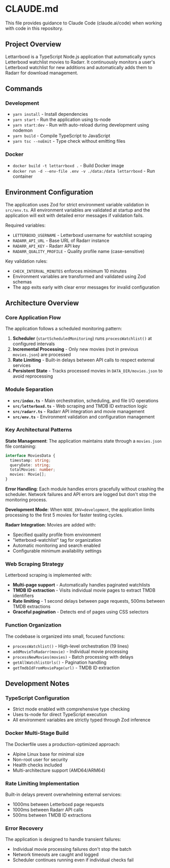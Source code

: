 # CLAUDE.md

This file provides guidance to Claude Code (claude.ai/code) when working with code in this repository.

## Project Overview

Lettarrboxd is a TypeScript Node.js application that automatically syncs Letterboxd watchlist movies to Radarr. It continuously monitors a user's Letterboxd watchlist for new additions and automatically adds them to Radarr for download management.

## Commands

### Development
- `yarn install` - Install dependencies
- `yarn start` - Run the application using ts-node
- `yarn start:dev` - Run with auto-reload during development using nodemon
- `yarn build` - Compile TypeScript to JavaScript
- `yarn tsc --noEmit` - Type check without emitting files

### Docker
- `docker build -t lettarrboxd .` - Build Docker image
- `docker run -d --env-file .env -v ./data:/data lettarrboxd` - Run container

## Environment Configuration

The application uses Zod for strict environment variable validation in `src/env.ts`. All environment variables are validated at startup and the application will exit with detailed error messages if validation fails.

Required variables:
- `LETTERBOXD_USERNAME` - Letterboxd username for watchlist scraping
- `RADARR_API_URL` - Base URL of Radarr instance  
- `RADARR_API_KEY` - Radarr API key
- `RADARR_QUALITY_PROFILE` - Quality profile name (case-sensitive)

Key validation rules:
- `CHECK_INTERVAL_MINUTES` enforces minimum 10 minutes
- Environment variables are transformed and validated using Zod schemas
- The app exits early with clear error messages for invalid configuration

## Architecture Overview

### Core Application Flow
The application follows a scheduled monitoring pattern:
1. **Scheduler** (`startScheduledMonitoring`) runs `processWatchlist()` at configured intervals
2. **Incremental Processing** - Only new movies (not in previous `movies.json`) are processed
3. **Rate Limiting** - Built-in delays between API calls to respect external services
4. **Persistent State** - Tracks processed movies in `DATA_DIR/movies.json` to avoid reprocessing

### Module Separation
- **`src/index.ts`** - Main orchestration, scheduling, and file I/O operations
- **`src/letterboxd.ts`** - Web scraping and TMDB ID extraction logic
- **`src/radarr.ts`** - Radarr API integration and movie management
- **`src/env.ts`** - Environment validation and configuration management

### Key Architectural Patterns

**State Management**: The application maintains state through a `movies.json` file containing:
```typescript
interface MoviesData {
  timestamp: string;
  queryDate: string; 
  totalMovies: number;
  movies: Movie[];
}
```

**Error Handling**: Each module handles errors gracefully without crashing the scheduler. Network failures and API errors are logged but don't stop the monitoring process.

**Development Mode**: When `NODE_ENV=development`, the application limits processing to the first 5 movies for faster testing cycles.

**Radarr Integration**: Movies are added with:
- Specified quality profile from environment
- "letterboxd-watchlist" tag for organization
- Automatic monitoring and search enabled
- Configurable minimum availability settings

### Web Scraping Strategy
Letterboxd scraping is implemented with:
- **Multi-page support** - Automatically handles paginated watchlists
- **TMDB ID extraction** - Visits individual movie pages to extract TMDB identifiers
- **Rate limiting** - 1 second delays between page requests, 500ms between TMDB extractions
- **Graceful pagination** - Detects end of pages using CSS selectors

### Function Organization
The codebase is organized into small, focused functions:
- `processWatchlist()` - High-level orchestration (19 lines)
- `addMovieToRadarr(movie)` - Individual movie processing
- `processNewMovies(movies)` - Batch processing with delays
- `getAllWatchlistUrls()` - Pagination handling
- `getTmdbIdFromMoviePage(url)` - TMDB ID extraction

## Development Notes

### TypeScript Configuration
- Strict mode enabled with comprehensive type checking
- Uses ts-node for direct TypeScript execution
- All environment variables are strictly typed through Zod inference

### Docker Multi-Stage Build
The Dockerfile uses a production-optimized approach:
- Alpine Linux base for minimal size
- Non-root user for security
- Health checks included
- Multi-architecture support (AMD64/ARM64)

### Rate Limiting Implementation
Built-in delays prevent overwhelming external services:
- 1000ms between Letterboxd page requests
- 1000ms between Radarr API calls  
- 500ms between TMDB ID extractions

### Error Recovery
The application is designed to handle transient failures:
- Individual movie processing failures don't stop the batch
- Network timeouts are caught and logged
- Scheduler continues running even if individual checks fail